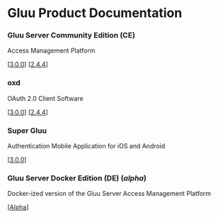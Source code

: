 # Gluu Product Documentation

### Gluu Server Community Edition (CE) 
Access Management Platform
		
<!-- [[Latest](./ce/3.0.1)]		[[3.0.0](./ce/3.0.0)] 		[[2.4.4](./ce/2.4.4)] --> 
[[3.0.0](./ce/3.0.0)] 		[[2.4.4](./ce/2.4.4)]

### oxd 
OAuth 2.0 Client Software

<!-- [[Latest](./oxd/latest)]  [[3.0.0](./oxd/3.0.0)]     [[2.4.4](./oxd/2.4.4)] -->
[[3.0.0](./oxd/3.0.0)]     [[2.4.4](./oxd/2.4.4)]

### Super Gluu 
Authentication Mobile Application for iOS and Android

[[3.0.0](./supergluu/3.0.0)]


### Gluu Server Docker Edition (DE) (*alpha*)
Docker-ized version of the Gluu Server Access Management Platform  

[[Alpha](./de/alpha)]


